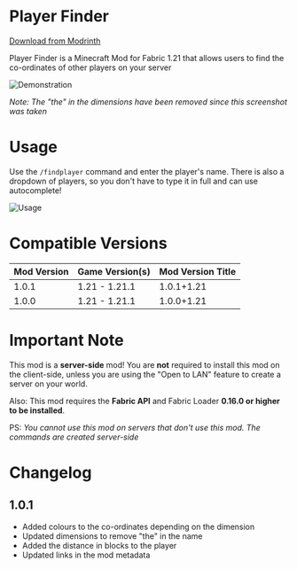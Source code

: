# Player Finder
[Download from Modrinth](https://modrinth.com/mod/playerfinder)

Player Finder is a Minecraft Mod for Fabric 1.21 that allows users to find the co-ordinates of other players on your server 

![Demonstration](https://raw.githubusercontent.com/GalvinPython/minecraft-playerfinder/main/.github/assets/java_ptTODXNtAi.png)

*Note: The "the" in the dimensions have been removed since this screenshot was taken*

# Usage
Use the `/findplayer` command and enter the player's name. There is also a dropdown of players, so you don't have to type it in full and can use autocomplete!

![Usage](https://raw.githubusercontent.com/GalvinPython/minecraft-playerfinder/main/.github/assets/javaw_QXmxvWN79i.png)

# Compatible Versions
| Mod Version | Game Version(s) | Mod Version Title |
|-------------|-----------------|-------------------|
| 1.0.1       | 1.21 - 1.21.1   | 1.0.1+1.21        |
| 1.0.0       | 1.21 - 1.21.1   | 1.0.0+1.21        |

# Important Note
This mod is a **server-side** mod! You are **not** required to install this mod on the client-side, unless you are using the "Open to LAN" feature to create a server on your world.

Also: This mod requires the **Fabric API** and Fabric Loader **0.16.0 or higher to be installed**.

PS: *You cannot use this mod on servers that don't use this mod. The commands are created server-side*

# Changelog
## 1.0.1
* Added colours to the co-ordinates depending on the dimension
* Updated dimensions to remove "the" in the name
* Added the distance in blocks to the player
* Updated links in the mod metadata
